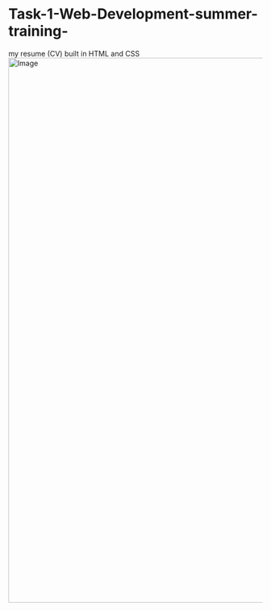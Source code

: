 # Task-1-Web-Development-summer-training-
my resume (CV) built in HTML and CSS 
<img width="1920" height="1080" alt="Image" src="https://github.com/user-attachments/assets/5256728c-6630-40c1-b33e-7354bd1631b2" />
